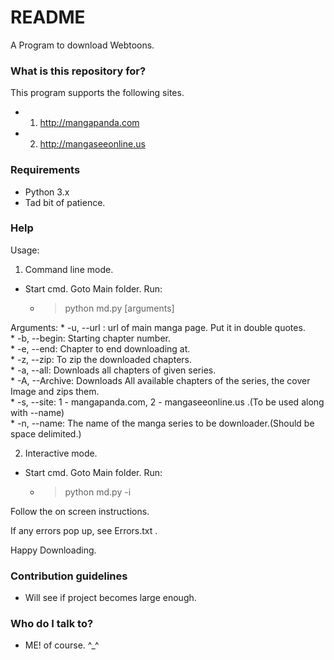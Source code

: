 # README #

A Program to download Webtoons.

### What is this repository for? ###

This program supports the following sites.  
* 1) http://mangapanda.com  
* 2) http://mangaseeonline.us  

### Requirements ###
* Python 3.x
* Tad bit of patience.

### Help ###
Usage:

 1) Command line mode.  
* Start cmd. Goto Main folder. Run:  
  	* > python md.py [arguments]  

Arguments:
	* -u, --url : url of main manga page. Put it in double quotes.  
	* -b, --begin: Starting chapter number.  
	* -e, --end: Chapter to end downloading at.  
	* -z, --zip: To zip the downloaded chapters.  
	* -a, --all: Downloads all chapters of given series.  
	* -A, --Archive: Downloads All available chapters of the series, the
                        cover Image and zips them.  
	* -s, --site: 1 - mangapanda.com, 2 - mangaseeonline.us .(To be used along with --name)  
	* -n, --name: The name of the manga series to be downloader.(Should be space delimited.)  

2) Interactive mode.   
* Start cmd. Goto Main folder. Run:  
     * > python md.py -i  

Follow the on screen instructions.  

If any errors pop up, see Errors.txt .  

Happy Downloading.  
  
### Contribution guidelines ###

* Will see if project becomes large enough.

### Who do I talk to? ###

* ME! of course. ^_^